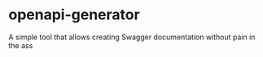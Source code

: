 # openapi-generator
A simple tool that allows creating Swagger documentation without pain in the ass
